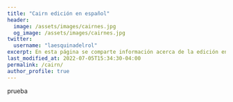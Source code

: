 ```yaml
---
title: "Cairn edición en español"
header:
  image: /assets/images/cairnes.jpg
  og_image: /assets/images/cairnes.jpg
twitter:
  username: "laesquinadelrol"
excerpt: En esta página se comparte información acerca de la edición en español de Cairn
last_modified_at: 2022-07-05T15:34:30-04:00
permalink: /cairn/
author_profile: true
---
```


prueba
